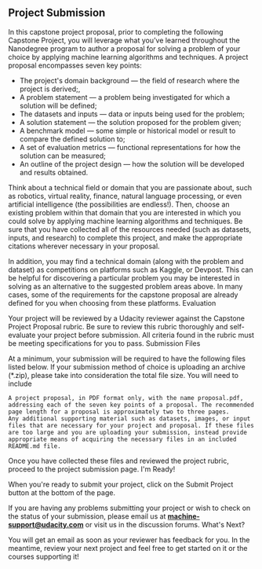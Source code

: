 <H2>Project Submission</H2>

<p>In this capstone project proposal, prior to completing the following Capstone Project, you will leverage what you’ve learned throughout the Nanodegree program to author a proposal for solving a problem of your choice by applying machine learning algorithms and techniques. A project proposal encompasses seven key points:
</p>

<ul>
    <li>The project's domain background — the field of research where the project is derived;,</li>
    <li>A problem statement — a problem being investigated for which a solution will be defined;</li>
    <li>The datasets and inputs — data or inputs being used for the problem;</li>
    <li>A solution statement — the solution proposed for the problem given;</li>
    <li>A benchmark model — some simple or historical model or result to compare the defined solution to;</li>
    <li>A set of evaluation metrics — functional representations for how the solution can be measured;</li>
   <li> An outline of the project design — how the solution will be developed and results obtained.</li>
  </ul>

<p>
Think about a technical field or domain that you are passionate about, such as robotics, virtual reality, finance, natural language processing, or even artificial intelligence (the possibilities are endless!). Then, choose an existing problem within that domain that you are interested in which you could solve by applying machine learning algorithms and techniques. Be sure that you have collected all of the resources needed (such as datasets, inputs, and research) to complete this project, and make the appropriate citations wherever necessary in your proposal.

In addition, you may find a technical domain (along with the problem and dataset) as competitions on platforms such as Kaggle, or Devpost. This can be helpful for discovering a particular problem you may be interested in solving as an alternative to the suggested problem areas above. In many cases, some of the requirements for the capstone proposal are already defined for you when choosing from these platforms.
Evaluation

Your project will be reviewed by a Udacity reviewer against the Capstone Project Proposal rubric. Be sure to review this rubric thoroughly and self-evaluate your project before submission. All criteria found in the rubric must be meeting specifications for you to pass.
Submission Files

At a minimum, your submission will be required to have the following files listed below. If your submission method of choice is uploading an archive (*.zip), please take into consideration the total file size. You will need to include

    A project proposal, in PDF format only, with the name proposal.pdf, addressing each of the seven key points of a proposal. The recommended page length for a proposal is approximately two to three pages.
    Any additional supporting material such as datasets, images, or input files that are necessary for your project and proposal. If these files are too large and you are uploading your submission, instead provide appropriate means of acquiring the necessary files in an included README.md file.

Once you have collected these files and reviewed the project rubric, proceed to the project submission page.
I'm Ready!

When you're ready to submit your project, click on the Submit Project button at the bottom of the page.

If you are having any problems submitting your project or wish to check on the status of your submission, please email us at **machine-support@udacity.com** or visit us in the discussion forums.
What's Next?

You will get an email as soon as your reviewer has feedback for you. In the meantime, review your next project and feel free to get started on it or the courses supporting it!
</P>
